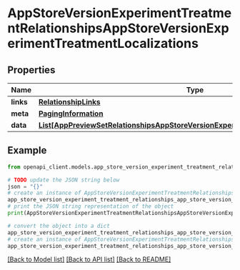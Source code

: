 # AppStoreVersionExperimentTreatmentRelationshipsAppStoreVersionExperimentTreatmentLocalizations


## Properties

Name | Type | Description | Notes
------------ | ------------- | ------------- | -------------
**links** | [**RelationshipLinks**](RelationshipLinks.md) |  | [optional] 
**meta** | [**PagingInformation**](PagingInformation.md) |  | [optional] 
**data** | [**List[AppPreviewSetRelationshipsAppStoreVersionExperimentTreatmentLocalizationData]**](AppPreviewSetRelationshipsAppStoreVersionExperimentTreatmentLocalizationData.md) |  | [optional] 

## Example

```python
from openapi_client.models.app_store_version_experiment_treatment_relationships_app_store_version_experiment_treatment_localizations import AppStoreVersionExperimentTreatmentRelationshipsAppStoreVersionExperimentTreatmentLocalizations

# TODO update the JSON string below
json = "{}"
# create an instance of AppStoreVersionExperimentTreatmentRelationshipsAppStoreVersionExperimentTreatmentLocalizations from a JSON string
app_store_version_experiment_treatment_relationships_app_store_version_experiment_treatment_localizations_instance = AppStoreVersionExperimentTreatmentRelationshipsAppStoreVersionExperimentTreatmentLocalizations.from_json(json)
# print the JSON string representation of the object
print(AppStoreVersionExperimentTreatmentRelationshipsAppStoreVersionExperimentTreatmentLocalizations.to_json())

# convert the object into a dict
app_store_version_experiment_treatment_relationships_app_store_version_experiment_treatment_localizations_dict = app_store_version_experiment_treatment_relationships_app_store_version_experiment_treatment_localizations_instance.to_dict()
# create an instance of AppStoreVersionExperimentTreatmentRelationshipsAppStoreVersionExperimentTreatmentLocalizations from a dict
app_store_version_experiment_treatment_relationships_app_store_version_experiment_treatment_localizations_from_dict = AppStoreVersionExperimentTreatmentRelationshipsAppStoreVersionExperimentTreatmentLocalizations.from_dict(app_store_version_experiment_treatment_relationships_app_store_version_experiment_treatment_localizations_dict)
```
[[Back to Model list]](../README.md#documentation-for-models) [[Back to API list]](../README.md#documentation-for-api-endpoints) [[Back to README]](../README.md)


